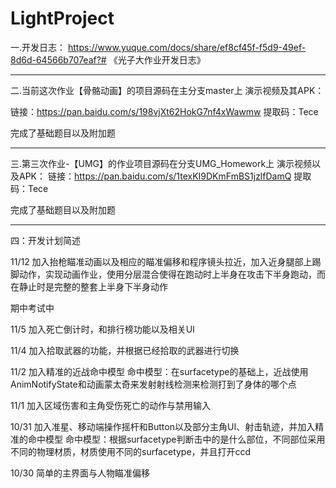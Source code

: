 # LightProject
一.开发日志：
https://www.yuque.com/docs/share/ef8cf45f-f5d9-49ef-8d6d-64566b707eaf?# 《光子大作业开发日志》

--------------------------------------------------------------------------------------------------------------
二.当前这次作业【骨骼动画】的项目源码在主分支master上
演示视频及其APK：

链接：https://pan.baidu.com/s/198vjXt62HokG7nf4xWawmw 
提取码：Tece

完成了基础题目以及附加题


--------------------------------------------------------------------------------------------------------------


三.第三次作业-【UMG】的作业项目源码在分支UMG_Homework上
演示视频以及APK：
链接：https://pan.baidu.com/s/1texKI9DKmFmBS1jzlfDamQ 
提取码：Tece

完成了基础题目以及附加题

--------------------------------------------------------------------------------------------------------------


四：开发计划简述

11/12
加入抬枪瞄准动画以及相应的瞄准偏移和程序镜头拉近，加入近身腿部上踢脚动作，实现动画作业，使用分层混合使得在跑动时上半身在攻击下半身跑动，而在静止时是完整的整套上半身下半身动作

期中考试中

11/5
加入死亡倒计时，和排行榜功能以及相关UI

11/4
加入拾取武器的功能，并根据已经拾取的武器进行切换

11/2
加入精准的近战命中模型
命中模型：在surfacetype的基础上，近战使用AnimNotifyState和动画蒙太奇来发射射线检测来检测打到了身体的哪个点

11/1
加入区域伤害和主角受伤死亡的动作与禁用输入

10/31
加入准星、移动端操作摇杆和Button以及部分主角UI、射击轨迹，并加入精准的命中模型
命中模型：根据surfacetype判断击中的是什么部位，不同部位采用不同的物理材质，材质使用不同的surfacetype，并且打开ccd

10/30
简单的主界面与人物瞄准偏移

